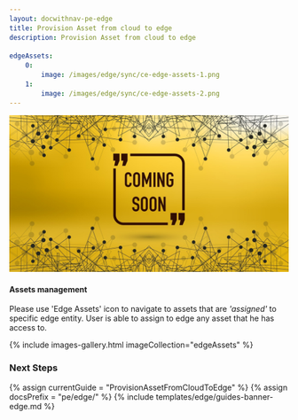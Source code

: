 ```yaml
---
layout: docwithnav-pe-edge
title: Provision Asset from cloud to edge
description: Provision Asset from cloud to edge

edgeAssets:
    0:
        image: /images/edge/sync/ce-edge-assets-1.png
    1:
        image: /images/edge/sync/ce-edge-assets-2.png
---
```


![image](/images/coming-soon.jpg)

#### Assets management

Please use 'Edge Assets' icon to navigate to assets that are *'assigned'* to specific edge entity.
User is able to assign to edge any asset that he has access to.

{% include images-gallery.html imageCollection="edgeAssets" %}

### Next Steps

{% assign currentGuide = "ProvisionAssetFromCloudToEdge" %}
{% assign docsPrefix = "pe/edge/" %}
{% include templates/edge/guides-banner-edge.md %}
